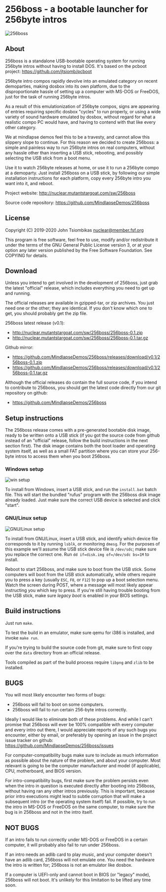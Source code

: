 256boss - a bootable launcher for 256byte intros
================================================

![256boss](http://nuclear.mutantstargoat.com/sw/256boss/img/256boss_shot-thumb.png)

About
-----
256boss is a standalone USB-bootable operating system for running 256byte intros
without having to install DOS. It's based on the pcboot project:
https://github.com/jtsiomb/pcboot

256byte intro compos rapidly devolve into an emulated category on recent
demoparties, making dosbox into its own platform, due to the disproportionate
hassle of setting up a computer with MS-DOS or FreeDOS, just for the task of
running 256byte intros.

As a result of this emulationization of 256byte compos, signs are appearing of
entries requiring specific dosbox "cycles" to run properly, or using a wide
variety of sound hardware emulated by dosbox, without regard for what a
realistic compo PC would have, and having to contend with that like every other
category.

We at mindlapse demos feel this to be a travesty, and cannot allow this slippery
slope to continue. For this reason we decided to create 256boss: a simple and
painless way to run 256byte intros on real computers, without any hassle other
than inserting a USB stick, rebooting, and possibly selecting the USB stick from
a boot menu.

Use it to watch 256byte releases at home, or use it to run a 256byte compo at a
demoparty. Just install 256boss on a USB stick, by following our simple
installation instructions for each platform, copy every 256byte intro you
want into it, and reboot.

Project website: http://nuclear.mutantstargoat.com/sw/256boss

Source code repository: https://github.com/MindlapseDemos/256boss

License
-------
Copyright (C) 2019-2020 John Tsiombikas <nuclear@member.fsf.org>

This program is free software, feel free to use, modify and/or redistribute it
under the terms of the GNU General Public License version 3, or at your option
any later version published by the Free Software Foundation. See COPYING for
details.

Download
--------
Unless you intend to get involved in the development of 256boss, just grab the
latest "official" release, which includes everything you need to get up and
running.

The official releases are available in gzipped-tar, or zip archives. You just
need one or the other; they are identical. If you don't know which one to get,
you should probably get the zip file.

256boss latest release (v0.1):
  - http://nuclear.mutantstargoat.com/sw/256boss/256boss-0.1.zip
  - http://nuclear.mutantstargoat.com/sw/256boss/256boss-0.1.tar.gz

Github mirror:
  - https://github.com/MindlapseDemos/256boss/releases/download/v0.1/256boss-0.1.zip
  - https://github.com/MindlapseDemos/256boss/releases/download/v0.1/256boss-0.1.tar.gz

Although the official releases do contain the full source code, if you intend to
contribute to 256boss, you should get the latest code directly from our git
repository on github:
  - https://github.com/MindlapseDemos/256boss

Setup instructions
------------------
The 256boss release comes with a pre-generated bootable disk image, ready to be
written onto a USB stick (if you got the source code from github instead of an
"official" release, follow the build instructions in the next section first).
The disk image contains both the boot loader and operating system itself, as well as
a small FAT partition where you can store your 256-byte intros to access them
when you boot 256boss.

### Windows setup
![win setup](http://nuclear.mutantstargoat.com/sw/256boss/img/256boss_win_setup-thumb.png)

To install from Windows, insert a USB stick, and run the `install.bat` batch
file. This will start the bundled "rufus" program with the 256boss disk image
already loaded. Just make sure the correct USB device is selected and click
"start".

### GNU/Linux setup
![GNU/Linux setup](http://nuclear.mutantstargoat.com/sw/256boss/img/256boss_gnulinux_setup-thumb.png)

To install from GNU/Linux, insert a USB stick, and identify which device file
corresponds to it by running `lsblk`, or monitoring `dmesg`.  For the purposes
of this example we'll assume the USB stick device file is `/dev/sdc`; make sure
you replace the correct one. Run `dd if=disk.img of=/dev/sdc bs=1M` to install.

Reboot to start 256boss, and make sure to boot from the USB stick. Some
computers will boot from the USB stick automatically, while others require you
to press a key (usually `ESC`, `F8`, or `F12`) to pop up a boot selection menu.
Watch the screen during POST, where a message will most likely appear
instructing you which key to press. If you're still having trouble booting from
the USB stick, make sure *legacy boot* is enabled in your BIOS settings.

Build instructions
------------------
Just run `make`.

To test the build in an emulator, make sure qemu for i386 is installed, and
invoke `make run`.

If you're trying to build the source code from git, make sure to first copy over
the `data` directory from an official release.

Tools compiled as part of the build process require `libpng` and `zlib` to be
installed.

BUGS
----
You will most likely encounter two forms of bugs:
  - 256boss will fail to boot on some computers.
  - 256boss will fail to run certain 256-byte intros correctly.

Ideally I would like to eliminate both of these problems. And while I can't
promise that 256boss will ever be 100% compatible with every computer and every
intro out there, I would appreciate reports of any such bugs you encounter,
either by email, or preferably by opening an issue in the project issue tracker
on github: https://github.com/MindlapseDemos/256boss/issues

For computer-compatibility bugs make sure to include as much information as
possible about the nature of the problem, and about your computer. Most relevant
is going to be the computer manufacturer and model (if applicable), CPU,
motherboard, and BIOS version.

For intro-compatibility bugs, first make sure the problem persists even when the
intro in question is executed directly after booting into 256boss, without
having ran any other intros previously. This is important, because prior intro
executions might lead to subtle corruption that will make a subsequent intro (or
the operating system itself) fail. If possible, try to run the intro in MS-DOS
or FreeDOS on the same computer, to make sure the bug is in 256boss and not in
the intro itself.

NOT BUGS
--------
If an intro fails to run correctly under MS-DOS or FreeDOS in a certain
computer, it will probably also fail to run under 256boss.

If an intro needs an adlib card to play music, and your computer doesn't have an
adlib card, 256boss will not emulate one. You need the hardware the intro is
written for; 256boss is not an emulator like dosbox.

If a computer is UEFI-only and cannot boot in BIOS (or "legacy" mode), 256boss
will not boot. It's unlikely for this limitation to be lifted any time soon.
